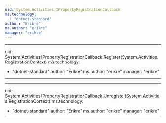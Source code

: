 ```yaml
---
uid: System.Activities.IPropertyRegistrationCallback
ms.technology: 
  - "dotnet-standard"
author: "Erikre"
ms.author: "erikre"
manager: "erikre"
---
```


---
uid: System.Activities.IPropertyRegistrationCallback.Register(System.Activities.RegistrationContext)
ms.technology: 
  - "dotnet-standard"
author: "Erikre"
ms.author: "erikre"
manager: "erikre"
---

---
uid: System.Activities.IPropertyRegistrationCallback.Unregister(System.Activities.RegistrationContext)
ms.technology: 
  - "dotnet-standard"
author: "Erikre"
ms.author: "erikre"
manager: "erikre"
---
